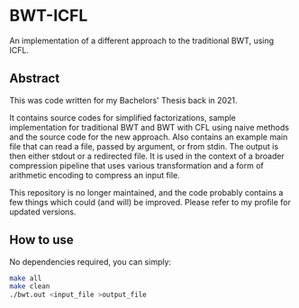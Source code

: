 # BWT-ICFL

An implementation of a different approach to the traditional BWT, using ICFL.

## Abstract

This was code written for my Bachelors' Thesis back in 2021.

It contains source codes for simplified factorizations, sample implementation for traditional BWT and BWT with CFL using naive methods and the source code for the new approach.
Also contains an example main file that can read a file, passed by argument, or from stdin. The output is then either stdout or a redirected file.
It is used in the context of a broader compression pipeline that uses various transformation and a form of arithmetic encoding to compress an input file.

This repository is no longer maintained, and the code probably contains a few things which could (and will) be improved.
Please refer to my profile for updated versions.

## How to use

No dependencies required, you can simply:

```bash
make all
make clean
./bwt.out <input_file >output_file
```
